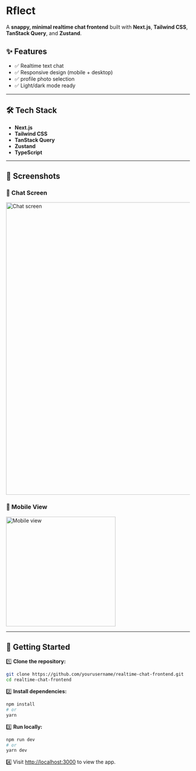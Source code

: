 # Rflect

A **snappy, minimal realtime chat frontend** built with **Next.js**, **Tailwind CSS**, **TanStack Query**, and **Zustand**.

## ✨ Features

* ✅ Realtime text chat
* ✅ Responsive design (mobile + desktop)
* ✅ profile photo selection
* ✅ Light/dark mode ready
---

## 🛠️ Tech Stack

* **Next.js**
* **Tailwind CSS**
* **TanStack Query**
* **Zustand**
* **TypeScript**

---

## 📸 Screenshots

### 💬 Chat Screen

<img src="https://res.cloudinary.com/qntum/image/upload/v1753355975/Screenshot_1361_ae0iso.png" alt="Chat screen" width="800"/>

### 📱 Mobile View

<img src="https://res.cloudinary.com/qntum/image/upload/v1753356106/WhatsApp_Image_2025-07-24_at_4.51.29_PM_ig8hcn.jpg" alt="Mobile view" width="300"/>

---

## 🚀 Getting Started

1️⃣ **Clone the repository:**

```bash
git clone https://github.com/yourusername/realtime-chat-frontend.git
cd realtime-chat-frontend
```

2️⃣ **Install dependencies:**

```bash
npm install
# or
yarn
```

3️⃣ **Run locally:**

```bash
npm run dev
# or
yarn dev
```

4️⃣ Visit [http://localhost:3000](http://localhost:3000) to view the app.
